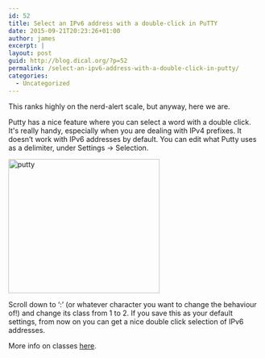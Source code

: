 ```yaml
---
id: 52
title: Select an IPv6 address with a double-click in PuTTY
date: 2015-09-21T20:23:26+01:00
author: james
excerpt: |
layout: post
guid: http://blog.dical.org/?p=52
permalink: /select-an-ipv6-address-with-a-double-click-in-putty/
categories:
  - Uncategorized
---
```

This ranks highly on the nerd-alert scale, but anyway, here we are.

Putty has a nice feature where you can select a word with a double click. It's really handy, especially when you are dealing with IPv4 prefixes. It doesn’t work with IPv6 addresses by default. You can edit what Putty uses as a delimiter, under Settings -> Selection.

<!--end_excerpt-->

[<img loading="lazy" class="aligncenter size-medium wp-image-53" src="https://i2.wp.com/blog.dical.org/wp-content/uploads/2015/09/putty.png?resize=300%2C266&#038;ssl=1" alt="putty" width="300" height="266" srcset="https://i2.wp.com/blog.dical.org/wp-content/uploads/2015/09/putty.png?resize=300%2C266&ssl=1 300w, https://i2.wp.com/blog.dical.org/wp-content/uploads/2015/09/putty.png?w=615&ssl=1 615w" sizes="(max-width: 300px) 85vw, 300px" data-recalc-dims="1" />](https://i2.wp.com/blog.dical.org/wp-content/uploads/2015/09/putty.png?ssl=1)

Scroll down to ‘:’ (or whatever character you want to change the behaviour of!) and change its class from 1 to 2. If you save this as your default settings, from now on you can get a nice double click selection of IPv6 addresses.

More info on classes <a href="http://the.earth.li/~sgtatham/putty/0.60/htmldoc/Chapter4.html#config-charclasses" target="_blank" rel="noopener noreferrer">here</a>.
